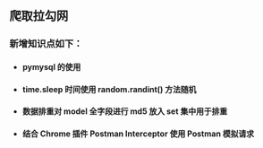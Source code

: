 ## 爬取拉勾网
### **新增知识点如下：**

* #### pymysql 的使用

* #### time.sleep 时间使用 random.randint() 方法随机

* #### 数据排重对 model 全字段进行 md5 放入 set 集中用于排重

* #### 结合 Chrome 插件 Postman Interceptor 使用 Postman 模拟请求